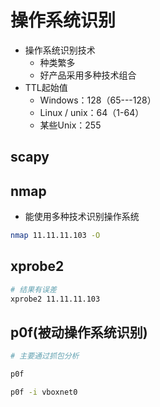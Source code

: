 # 操作系统识别

- 操作系统识别技术
  - 种类繁多
  - 好产品采用多种技术组合
- TTL起始值
  - Windows：128（65---128）
  - Linux / unix：64（1-64）
  - 某些Unix：255

## scapy

[^练习]: 用python写一个判断目标机器是什么操作系统的脚本

## nmap

- 能使用多种技术识别操作系统

```bash
nmap 11.11.11.103 -O
```

## xprobe2

```bash
# 结果有误差
xprobe2 11.11.11.103
```

## p0f(被动操作系统识别)

```bash
# 主要通过抓包分析

p0f

p0f -i vboxnet0
```

